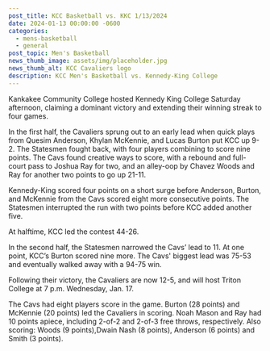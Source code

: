 ```yaml
---
post_title: KCC Basketball vs. KKC 1/13/2024
date: 2024-01-13 00:00:00 -0600
categories:
  - mens-basketball
  - general
post_topic: Men's Basketball
news_thumb_image: assets/img/placeholder.jpg
news_thumb_alt: KCC Cavaliers logo
description: KCC Men's Basketball vs. Kennedy-King College
---
```

Kankakee Community College hosted Kennedy King College Saturday afternoon, claiming a dominant victory and extending their winning streak to four games.

In the first half, the Cavaliers sprung out to an early lead when quick plays from Quesim Anderson, Khylan McKennie, and Lucas Burton put KCC up 9-2. The Statesmen fought back, with four players combining to score nine points. The Cavs found creative ways to score, with a rebound and full-court pass to Joshua Ray for two, and an alley-oop by Chavez Woods and Ray for another two points to go up 21-11.

Kennedy-King scored four points on a short surge before Anderson, Burton, and McKennie from the Cavs scored eight more consecutive points. The Statesmen interrupted the run with two points before KCC added another five.&nbsp;

At halftime, KCC led the contest 44-26.

In the second half, the Statesmen narrowed the Cavs’ lead to 11. At one point, KCC’s Burton scored nine more. The Cavs' biggest lead was 75-53 and eventually walked away with a 94-75 win.

Following their victory, the Cavaliers are now 12-5, and will host Triton College at 7 p.m. Wednesday, Jan. 17.&nbsp;

The Cavs had eight players score in the game. Burton (28 points) and McKennie (20 points) led the Cavaliers in scoring. Noah Mason and Ray had 10 points apiece, including 2-of-2 and 2-of-3 free throws, respectively. Also scoring: Woods (9 points),Dwain Nash (8 points), Anderson (6 points) and Smith (3 points).